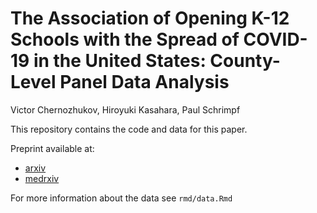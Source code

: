

# The Association of Opening K-12 Schools with the Spread of COVID-19 in the United States: County-Level Panel Data Analysis

Victor Chernozhukov, Hiroyuki Kasahara, Paul Schrimpf

This repository contains the code and data for this paper. 

Preprint available at:

- [arxiv](https://arxiv.org/abs/2102.10453)
- [medrxiv](https://www.medrxiv.org/content/10.1101/2021.02.20.21252131v2)


For more information about the data see `rmd/data.Rmd`


